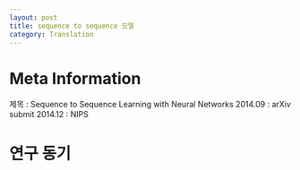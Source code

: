 ```yaml
---
layout: post
title: sequence to sequence 모델
category: Translation
---
```


# Meta Information
제목 : Sequence to Sequence Learning with Neural Networks
2014.09 : arXiv submit
2014.12  : NIPS

# 연구 동기

